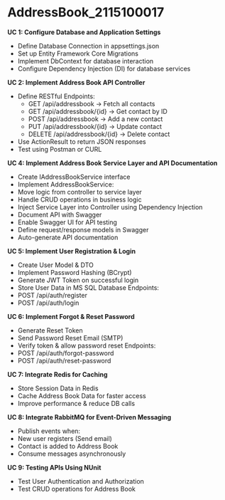 # AddressBook_2115100017
**UC 1: Configure Database and Application Settings**
 - Define Database Connection in appsettings.json
 - Set up Entity Framework Core Migrations
 - Implement DbContext for database interaction
 - Configure Dependency Injection (DI) for database services

**UC 2: Implement Address Book API Controller**
 - Define RESTful Endpoints: 
   - GET /api/addressbook → Fetch all contacts
   - GET /api/addressbook/{id} → Get contact by ID
   - POST /api/addressbook → Add a new contact
   - PUT /api/addressbook/{id} → Update contact
   - DELETE /api/addressbook/{id} → Delete contact
 - Use ActionResult<T> to return JSON responses
 - Test using Postman or CURL

**UC 4: Implement Address Book Service Layer and API Documentation**
 - Create IAddressBookService interface
 - Implement AddressBookService: 
 - Move logic from controller to service layer
 - Handle CRUD operations in business logic
 - Inject Service Layer into Controller using Dependency Injection
 -  Document API with Swagger
 - Enable Swagger UI for API testing
 - Define request/response models in Swagger
 - Auto-generate API documentation

**UC 5: Implement User Registration & Login**
 - Create User Model & DTO
 - Implement Password Hashing (BCrypt)
 - Generate JWT Token on successful login
 - Store User Data in MS SQL Database Endpoints: 
  - POST /api/auth/register
  - POST /api/auth/login

**UC 6: Implement Forgot & Reset Password**
 - Generate Reset Token
 - Send Password Reset Email (SMTP)
 - Verify token & allow password reset Endpoints: 
  - POST /api/auth/forgot-password
  - POST /api/auth/reset-password

**UC 7: Integrate Redis for Caching**
 - Store  Session Data in Redis
 - Cache Address Book Data for faster access
 - Improve performance & reduce DB calls

**UC 8: Integrate RabbitMQ for Event-Driven Messaging**
 - Publish events when: 
 - New user registers (Send email)
 - Contact is added to Address Book
 - Consume messages asynchronously

**UC 9: Testing APIs Using NUnit**
 - Test User Authentication and Authorization
 - Test CRUD operations for Address Book
